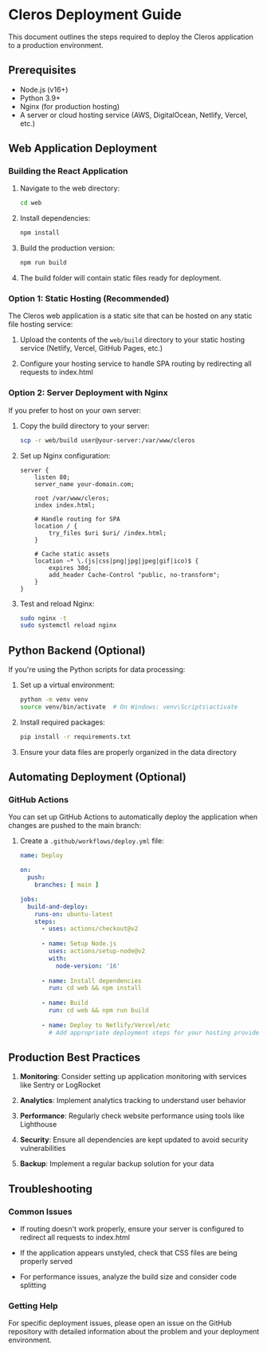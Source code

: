 # Cleros Deployment Guide

This document outlines the steps required to deploy the Cleros application to a production environment.

## Prerequisites

- Node.js (v16+)
- Python 3.9+
- Nginx (for production hosting)
- A server or cloud hosting service (AWS, DigitalOcean, Netlify, Vercel, etc.)

## Web Application Deployment

### Building the React Application

1. Navigate to the web directory:
   ```bash
   cd web
   ```

2. Install dependencies:
   ```bash
   npm install
   ```

3. Build the production version:
   ```bash
   npm run build
   ```

4. The build folder will contain static files ready for deployment.

### Option 1: Static Hosting (Recommended)

The Cleros web application is a static site that can be hosted on any static file hosting service:

1. Upload the contents of the `web/build` directory to your static hosting service (Netlify, Vercel, GitHub Pages, etc.)

2. Configure your hosting service to handle SPA routing by redirecting all requests to index.html

### Option 2: Server Deployment with Nginx

If you prefer to host on your own server:

1. Copy the build directory to your server:
   ```bash
   scp -r web/build user@your-server:/var/www/cleros
   ```

2. Set up Nginx configuration:
   ```
   server {
       listen 80;
       server_name your-domain.com;

       root /var/www/cleros;
       index index.html;

       # Handle routing for SPA
       location / {
           try_files $uri $uri/ /index.html;
       }

       # Cache static assets
       location ~* \.(js|css|png|jpg|jpeg|gif|ico)$ {
           expires 30d;
           add_header Cache-Control "public, no-transform";
       }
   }
   ```

3. Test and reload Nginx:
   ```bash
   sudo nginx -t
   sudo systemctl reload nginx
   ```

## Python Backend (Optional)

If you're using the Python scripts for data processing:

1. Set up a virtual environment:
   ```bash
   python -m venv venv
   source venv/bin/activate  # On Windows: venv\Scripts\activate
   ```

2. Install required packages:
   ```bash
   pip install -r requirements.txt
   ```

3. Ensure your data files are properly organized in the data directory

## Automating Deployment (Optional)

### GitHub Actions

You can set up GitHub Actions to automatically deploy the application when changes are pushed to the main branch:

1. Create a `.github/workflows/deploy.yml` file:
   ```yaml
   name: Deploy

   on:
     push:
       branches: [ main ]

   jobs:
     build-and-deploy:
       runs-on: ubuntu-latest
       steps:
         - uses: actions/checkout@v2
         
         - name: Setup Node.js
           uses: actions/setup-node@v2
           with:
             node-version: '16'
             
         - name: Install dependencies
           run: cd web && npm install
           
         - name: Build
           run: cd web && npm run build
           
         - name: Deploy to Netlify/Vercel/etc
           # Add appropriate deployment steps for your hosting provider
   ```

## Production Best Practices

1. **Monitoring**: Consider setting up application monitoring with services like Sentry or LogRocket

2. **Analytics**: Implement analytics tracking to understand user behavior

3. **Performance**: Regularly check website performance using tools like Lighthouse

4. **Security**: Ensure all dependencies are kept updated to avoid security vulnerabilities

5. **Backup**: Implement a regular backup solution for your data

## Troubleshooting

### Common Issues

- If routing doesn't work properly, ensure your server is configured to redirect all requests to index.html

- If the application appears unstyled, check that CSS files are being properly served

- For performance issues, analyze the build size and consider code splitting

### Getting Help

For specific deployment issues, please open an issue on the GitHub repository with detailed information about the problem and your deployment environment. 